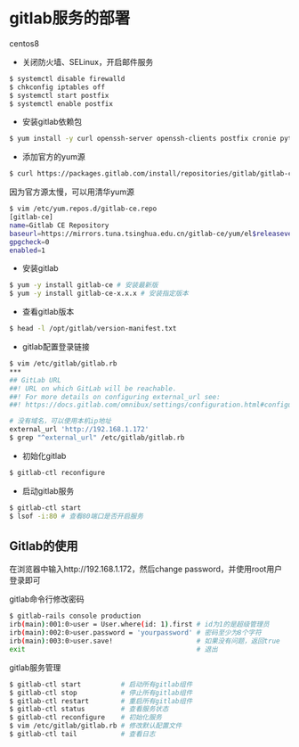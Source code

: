 # **gitlab服务的部署**

centos8

* 关闭防火墙、SELinux，开启邮件服务
```bash
$ systemctl disable firewalld
$ chkconfig iptables off
$ systemctl start postfix
$ systemctl enable postfix
```

* 安装gitlab依赖包

```bash
$ yum install -y curl openssh-server openssh-clients postfix cronie python3-policycoreutils
```

* 添加官方的yum源

```bash
$ curl https://packages.gitlab.com/install/repositories/gitlab/gitlab-ce/script.rpm.sh | sudo bash
```

因为官方源太慢，可以用清华yum源
```bash
$ vim /etc/yum.repos.d/gitlab-ce.repo
[gitlab-ce]
name=Gitlab CE Repository
baseurl=https://mirrors.tuna.tsinghua.edu.cn/gitlab-ce/yum/el$releasever/
gpgcheck=0
enabled=1
```

* 安装gitlab
```bash
$ yum -y install gitlab-ce # 安装最新版
$ yum -y install gitlab-ce-x.x.x # 安装指定版本
```

* 查看gitlab版本
```bash
$ head -l /opt/gitlab/version-manifest.txt
```

* gitlab配置登录链接
```bash
$ vim /etc/gitlab/gitlab.rb
***
## GitLab URL
##! URL on which GitLab will be reachable.
##! For more details on configuring external_url see:
##! https://docs.gitlab.com/omnibux/settings/configuration.html#configuring-the-external-url-for-gitlab

# 没有域名，可以使用本机ip地址
external_url 'http://192.168.1.172'
$ grep "^external_url" /etc/gitlab/gitlab.rb
```

* 初始化gitlab

```bash
$ gitlab-ctl reconfigure
```

* 启动gitlab服务

```bash
$ gitlab-ctl start
$ lsof -i:80 # 查看80端口是否开启服务
```

## **Gitlab的使用**

在浏览器中输入http://192.168.1.172，然后change password，并使用root用户登录即可

gitlab命令行修改密码

```bash
$ gitlab-rails console production
irb(main):001:0>user = User.where(id: 1).first # id为1的是超级管理员
irb(main):002:0>user.password = 'yourpassword' # 密码至少为8个字符
irb(main):003:0>user.save!                     # 如果没有问题，返回true
exit                                           # 退出
```

gitlab服务管理

```bash
$ gitlab-ctl start          # 启动所有gitlab组件
$ gitlab-ctl stop           # 停止所有gitlab组件
$ gitlab-ctl restart        # 重启所有gitlab组件
$ gitlab-ctl status         # 查看服务状态
$ gitlab-ctl reconfigure    # 初始化服务
$ vim /etc/gitlab/gitlab.rb # 修改默认配置文件
$ gitlab-ctl tail           # 查看日志
```

